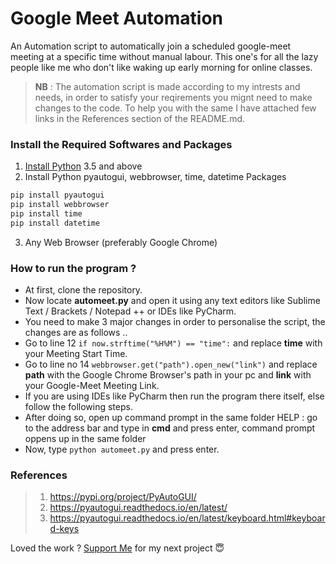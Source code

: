 # **Google Meet Automation**
An Automation script to automatically join a scheduled google-meet meeting at a specific time without manual labour. This one's for all the lazy people like me who don't like waking up early morning for online classes.

>**NB** : The automation script is made according to my intrests and needs, in order to satisfy your reqirements you mignt need to make changes to the code. To help you with the same I have attached few links in the References section of the README.md.


### Install the Required Softwares and Packages
1. [Install Python](https://www.python.org/downloads/) 3.5 and above
2. Install Python pyautogui, webbrowser, time, datetime Packages
```python
pip install pyautogui
pip install webbrowser
pip install time
pip install datetime
```
3. Any Web Browser (preferably Google Chrome)


### How to run the program ?
- At first, clone the repository.
- Now locate **automeet.py** and open it using any text editors like Sublime Text / Brackets / Notepad ++ or IDEs like PyCharm.
- You need to make 3 major changes in order to personalise the script, the changes are as follows ..
- Go to line 12 `if now.strftime("%H%M") == "time":` and replace **time** with your Meeting Start Time.
- Go to line no 14 `webbrowser.get("path").open_new("link")` and replace **path** with the Google Chrome Browser's path in your pc and **link** with your Google-Meet Meeting Link.
- If you are using IDEs like PyCharm then run the program there itself, else follow the following steps.
- After doing so, open up command prompt in the same folder 
	HELP : go to the address bar and type in **cmd** and press enter, command prompt oppens up in the same folder
- Now, type `python automeet.py` and press enter.


### References
> 1. https://pypi.org/project/PyAutoGUI/
> 2. https://pyautogui.readthedocs.io/en/latest/
> 3. https://pyautogui.readthedocs.io/en/latest/keyboard.html#keyboard-keys

Loved the work ? [Support Me](https://paypal.me/shubhadeepmandal394?locale.x=en_GB) for my next project 😇